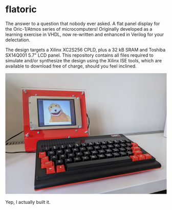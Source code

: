 # flatoric

The answer to a question that nobody ever asked. A flat panel display for the Oric-1/Atmos series of microcomputers! Originally developed as a learning exercise in VHDL, now re-written and enhanced in Verilog for your delectation.

The design targets a Xilinx XC2S256 CPLD, plus a 32 kB SRAM and Toshiba SX14Q001 5.7" LCD panel. This repository contains all files required to simulate and/or synthesize the design using the Xilinx ISE tools, which are available to download free of charge, should you feel inclined.

![image](images/flatoric.jpg)

Yep, I actually built it.
